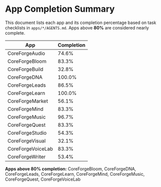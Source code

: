 # App Completion Summary

This document lists each app and its completion percentage based on task checklists in `apps/*/AGENTS.md`. Apps above **80%** are considered nearly complete.

| App | Completion |
|-----|------------|
| CoreForgeAudio | 74.6% |
| CoreForgeBloom | 83.3% |
| CoreForgeBuild | 32.8% |
| CoreForgeDNA | 100.0% |
| CoreForgeLeads | 86.5% |
| CoreForgeLearn | 100.0% |
| CoreForgeMarket | 56.1% |
| CoreForgeMind | 83.3% |
| CoreForgeMusic | 96.7% |
| CoreForgeQuest | 83.3% |
| CoreForgeStudio | 54.3% |
| CoreForgeVisual | 32.1% |
| CoreForgeVoiceLab | 83.3% |
| CoreForgeWriter | 53.4% |

**Apps above 80% completion:** CoreForgeBloom, CoreForgeDNA, CoreForgeLeads, CoreForgeLearn, CoreForgeMind, CoreForgeMusic, CoreForgeQuest, CoreForgeVoiceLab
